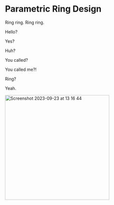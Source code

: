 # Parametric Ring Design

Ring ring. Ring ring.

Hello?

Yes?

Huh?

You called?

You called me?!

Ring?

Yeah.

<img width="345" alt="Screenshot 2023-09-23 at 13 16 44" src="https://github.com/Wollivan/parametric-ring/assets/91621088/fb5434e5-b8b5-45f9-969e-bf0374685921">
